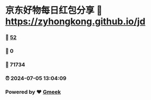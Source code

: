 # 京东好物每日红包分享 :link: https://zyhongkong.github.io/jd 
### :page_facing_up: [52](https://zyhongkong.github.io/jd/tag.html) 
### :speech_balloon: 0 
### :hibiscus: 71734 
### :alarm_clock: 2024-07-05 13:04:09 
### Powered by :heart: [Gmeek](https://github.com/Meekdai/Gmeek)
